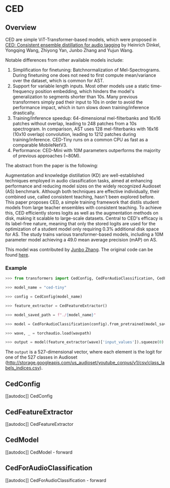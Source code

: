 <!--Copyright 2023 The HuggingFace Team. All rights reserved.

Licensed under the Apache License, Version 2.0 (the "License"); you may not use this file except in compliance with
the License. You may obtain a copy of the License at

http://www.apache.org/licenses/LICENSE-2.0

Unless required by applicable law or agreed to in writing, software distributed under the License is distributed on
an "AS IS" BASIS, WITHOUT WARRANTIES OR CONDITIONS OF ANY KIND, either express or implied. See the License for the
specific language governing permissions and limitations under the License.

⚠️ Note that this file is in Markdown but contain specific syntax for our doc-builder (similar to MDX) that may not be
rendered properly in your Markdown viewer.

-->

# CED

## Overview

CED are simple ViT-Transformer-based models, which were proposed in [CED: Consistent ensemble distillation for audio tagging](https://arxiv.org/abs/2308.11957) by Heinrich Dinkel, Yongqing Wang, Zhiyong Yan, Junbo Zhang and Yujun Wang.

Notable differences from other available models include:
1. Simplification for finetuning: Batchnormalization of Mel-Spectrograms. During finetuning one does not need to first compute mean/variance over the dataset, which is common for AST.
1. Support for variable length inputs. Most other models use a static time-frequency position embedding, which hinders the model's generalization to segments shorter than 10s. Many previous transformers simply pad their input to 10s in order to avoid the performance impact, which in turn slows down training/inference drastically.
1. Training/Inference speedup: 64-dimensional mel-filterbanks and 16x16 patches without overlap, leading to 248 patches from a 10s spectrogram. In comparison, AST uses 128 mel-filterbanks with 16x16 (10x10 overlap) convolution, leading to 1212 patches during training/inference. CED-Tiny runs on a common CPU as fast as a comparable MobileNetV3.
1. Performance: CED-Mini with 10M parameters outperforms the majority of previous approaches (~80M).

The abstract from the paper is the following:

Augmentation and knowledge distillation (KD) are well-established techniques employed in audio classification tasks, aimed at enhancing performance and reducing model sizes on the widely recognized Audioset (AS) benchmark. Although both techniques are effective individually, their combined use, called consistent teaching, hasn't been explored before. This paper proposes CED, a simple training framework that distils student models from large teacher ensembles with consistent teaching. To achieve this, CED efficiently stores logits as well as the augmentation methods on disk, making it scalable to large-scale datasets. Central to CED's efficacy is its label-free nature, meaning that only the stored logits are used for the optimization of a student model only requiring 0.3\% additional disk space for AS. The study trains various transformer-based models, including a 10M parameter model achieving a 49.0 mean average precision (mAP) on AS.

This model was contributed by [Junbo Zhang](https://huggingface.co/jimbozhang).
The original code can be found [here](https://github.com/RicherMans/CED).


### Example

```python
>>> from transformers import CedConfig, CedForAudioClassification, CedFeatureExtractor

>>> model_name = "ced-tiny"

>>> config = CedConfig(model_name)

>>> feature_extractor = CedFeatureExtractor()

>>> model_saved_path = f"./{model_name}"

>>> model = CedForAudioClassification(config).from_pretrained(model_saved_path).eval()

>>> wave, _ = torchaudio.load(wavpath)

>>> output = model(feature_extractor(wave)['input_values']).squeeze(0)
```

The `output` is a 527-dimensional vector, where each element is the logit for one of the 527 classes in Audioset (http://storage.googleapis.com/us_audioset/youtube_corpus/v1/csv/class_labels_indices.csv).


## CedConfig

[[autodoc]] CedConfig

## CedFeatureExtractor

[[autodoc]] CedFeatureExtractor

## CedModel

[[autodoc]] CedModel
    - forward

## CedForAudioClassification

[[autodoc]] CedForAudioClassification
    - forward